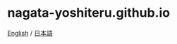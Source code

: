 # nagata-yoshiteru.github.io

[English](https://nagata-yoshiteru.github.io/) / [日本語](https://nagata-yoshiteru.github.io/ja/)
